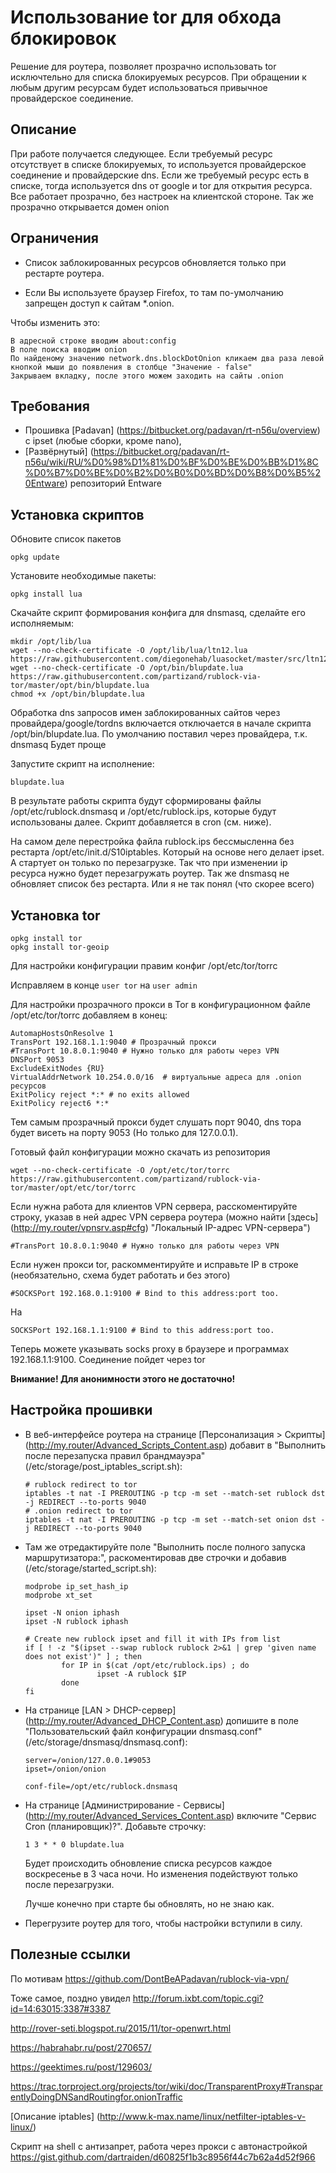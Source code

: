 Использование tor для обхода блокировок
=======================================

Решение для роутера, позволяет прозрачно использовать tor исключтельно для списка блокируемых ресурсов. При обращении к любым другим ресурсам будет использоваться привычное провайдерское соединение.

Описание
--------

При работе получается следующее. Если требуемый ресурс отсутствует в списке блокируемых, то используется провайдерское соединение и провайдерские dns. Если же требуемый ресурс есть в списке, тогда используется dns от google и tor для открытия ресурса. Все работает прозрачно, без настроек на клиентской стороне.
Так же прозрачно открывается домен onion

Ограничения
-----------

* Список заблокированных ресурсов обновляется только при рестарте роутера.

* Если Вы используете браузер Firefox, то там по-умолчанию запрещен доступ к сайтам *.onion.

Чтобы изменить это:

    В адресной строке вводим about:config
    В поле поиска вводим onion
    По найденому значению network.dns.blockDotOnion кликаем два раза левой кнопкой мыши до появления в столбце "Значение - false"
    Закрываем вкладку, после этого можем заходить на сайты .onion


Требования
----------

* Прошивка [Padavan] (https://bitbucket.org/padavan/rt-n56u/overview) с ipset (любые сборки, кроме nano),
* [Развёрнутый] (https://bitbucket.org/padavan/rt-n56u/wiki/RU/%D0%98%D1%81%D0%BF%D0%BE%D0%BB%D1%8C%D0%B7%D0%BE%D0%B2%D0%B0%D0%BD%D0%B8%D0%B5%20Entware) репозиторий Entware

Установка скриптов
------------------

Обновите список пакетов

    opkg update

Установите необходимые пакеты:

    opkg install lua

Скачайте скрипт формирования конфига для dnsmasq, сделайте его исполняемым:

    mkdir /opt/lib/lua
    wget --no-check-certificate -O /opt/lib/lua/ltn12.lua https://raw.githubusercontent.com/diegonehab/luasocket/master/src/ltn12.lua
    wget --no-check-certificate -O /opt/bin/blupdate.lua https://raw.githubusercontent.com/partizand/rublock-via-tor/master/opt/bin/blupdate.lua
    chmod +x /opt/bin/blupdate.lua

Обработка dns запросов имен заблокированных сайтов через провайдера/google/tordns включается отключается в начале скрипта /opt/bin/blupdate.lua. По умолчанию поставил через провайдера, т.к. dnsmasq Будет проще
	
Запустите скрипт на исполнение:

    blupdate.lua

В результате работы скрипта будут сформированы файлы /opt/etc/rublock.dnsmasq и /opt/etc/rublock.ips, которые будут использованы далее. Скрипт добавляется в cron (см. ниже).

На самом деле перестройка файла rublock.ips бессмысленна без рестарта /opt/etc/init.d/S10iptables. Который на основе него делает ipset. А стартует он только по перезагрузке. Так что при изменении ip ресурса нужно будет перезагружать роутер. Так же dnsmasq не обновляет список без рестарта. Или я не так понял (что скорее всего)

Установка tor
-------------

    opkg install tor
	opkg install tor-geoip
	
Для настройки конфигурации правим конфиг /opt/etc/tor/torrc

Исправляем в конце `user tor` на `user admin`

Для настройки прозрачного прокси в Tor в конфигурационном файле /opt/etc/tor/torrc добавляем в конец:

	AutomapHostsOnResolve 1
	TransPort 192.168.1.1:9040 # Прозрачный прокси
	#TransPort 10.8.0.1:9040 # Нужно только для работы через VPN
	DNSPort 9053
	ExcludeExitNodes {RU}
	VirtualAddrNetwork 10.254.0.0/16  # виртуальные адреса для .onion ресурсов
	ExitPolicy reject *:* # no exits allowed
	ExitPolicy reject6 *:*


Тем самым прозрачный прокси будет слушать порт 9040, dns тора будет висеть на порту 9053 (Но только для 127.0.0.1).

Готовый файл конфигурации можно скачать из репозитория

	wget --no-check-certificate -O /opt/etc/tor/torrc https://raw.githubusercontent.com/partizand/rublock-via-tor/master/opt/etc/tor/torrc


Если нужна работа для клиентов VPN сервера, расскоментируйте строку, указав в ней адрес VPN сервера роутера (можно найти [здесь] (http://my.router/vpnsrv.asp#cfg) "Локальный IP-адрес VPN-сервера")

	#TransPort 10.8.0.1:9040 # Нужно только для работы через VPN

Если нужен прокси tor, раскомментируйте и исправьте IP в строке (необязательно, схема будет работать и без этого)
    
	#SOCKSPort 192.168.0.1:9100 # Bind to this address:port too.

На

    SOCKSPort 192.168.1.1:9100 # Bind to this address:port too.
	
Теперь можете указывать socks proxy в браузере и программах 192.168.1.1:9100. Соединение пойдет через tor

**Внимание! Для анонимности этого не достаточно!**


Настройка прошивки
------------------

* В веб-интерфейсе роутера на странице [Персонализация > Скрипты] (http://my.router/Advanced_Scripts_Content.asp)
добавит в "Выполнить после перезапуска правил брандмауэра" (/etc/storage/post_iptables_script.sh):

	```
	# rublock redirect to tor
	iptables -t nat -I PREROUTING -p tcp -m set --match-set rublock dst -j REDIRECT --to-ports 9040
	# .onion redirect to tor
	iptables -t nat -I PREROUTING -p tcp -m set --match-set onion dst -j REDIRECT --to-ports 9040
	```


* Там же отредактируйте поле "Выполнить после полного запуска маршрутизатора:", раскоментировав две строчки и добавив (/etc/storage/started_script.sh):

    ```
	modprobe ip_set_hash_ip
    modprobe xt_set
	
	ipset -N onion iphash
	ipset -N rublock iphash
	
	# Create new rublock ipset and fill it with IPs from list
	if [ ! -z "$(ipset --swap rublock rublock 2>&1 | grep 'given name does not exist')" ] ; then
			for IP in $(cat /opt/etc/rublock.ips) ; do
					ipset -A rublock $IP
			done
	fi
	```

* На странице [LAN > DHCP-сервер] (http://my.router/Advanced_DHCP_Content.asp) допишите в поле "Пользовательский файл конфигурации dnsmasq.conf" (/etc/storage/dnsmasq/dnsmasq.conf):

	```
	server=/onion/127.0.0.1#9053
	ipset=/onion/onion

	conf-file=/opt/etc/rublock.dnsmasq
	```

* На странице [Администрирование - Сервисы] (http://my.router/Advanced_Services_Content.asp) включите "Сервис Cron (планировщик)?".  Добавьте строчку:

	`1 3 * * 0 blupdate.lua`
	
	Будет происходить обновление списка ресурсов каждое воскресенье в 3 часа ночи. Но изменения подействуют только после перезагрузки.

	Лучше конечно при старте бы обновлять, но не знаю как.

* Перегрузите роутер для того, чтобы настройки вступили в силу.

Полезные ссылки
---------------

По мотивам https://github.com/DontBeAPadavan/rublock-via-vpn/

Тоже самое, поздно увидел http://forum.ixbt.com/topic.cgi?id=14:63015:3387#3387

http://rover-seti.blogspot.ru/2015/11/tor-openwrt.html

https://habrahabr.ru/post/270657/

https://geektimes.ru/post/129603/

https://trac.torproject.org/projects/tor/wiki/doc/TransparentProxy#TransparentlyDoingDNSandRoutingfor.onionTraffic

[Описание iptables] (http://www.k-max.name/linux/netfilter-iptables-v-linux/)

Скрипт на shell с антизапрет, работа через прокси с автонастройкой https://gist.github.com/dartraiden/d60825f1b3c8956f44c7b62a4d52f966









